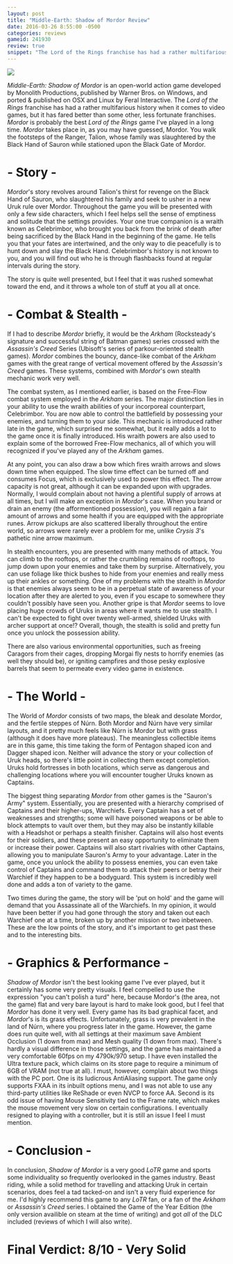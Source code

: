 ```yaml
---
layout: post
title: "Middle-Earth: Shadow of Mordor Review"
date: 2016-03-26 8:55:00 -0500
categories: reviews
gameid: 241930
review: true
snippet: "The Lord of the Rings franchise has had a rather multifarious history when it comes to video games, but it has fared better than some other, less fortunate franchises. Mordor is probably the best *Lord of the Rings* game I've played in a long time."
---
```


<img id="review-content-header" src="{{ site.github.url }}/reviews/images/boxart/middle-earth-shadow-of-mordor/cover1.jpg">

*Middle-Earth: Shadow of Mordor* is an open-world action game developed by Monolith Productions, published by Warner Bros. on Windows, and ported & published on OSX and Linux by Feral Interactive. The *Lord of the Rings* franchise has had a rather multifarious history when it comes to video games, but it has fared better than some other, less fortunate franchises. *Mordor* is probably the best *Lord of the Rings* game I've played in a long time. *Mordor* takes place in, as you may have guessed, Mordor. You walk the footsteps of the Ranger, Talion, whose family was slaughtered by the Black Hand of Sauron while stationed upon the Black Gate of Mordor.

# - Story -

*Mordor*'s story revolves around Talion's thirst for revenge on the Black Hand of Sauron, who slaughtered his family and seek to usher in a new Uruk rule over Mordor. Throughout the game you will be presented with only a few side characters, which I feel helps sell the sense of emptiness and solitude that the settings provides. Your one true companion is a wraith known as Celebrimbor, who brought you back from the brink of death after being sacrificed by the Black Hand in the beginning of the game. He tells you that your fates are intertwined, and the only way to die peacefully is to hunt down and slay the Black Hand. Celebrimbor's history is not known to you, and you will find out who he is through flashbacks found at regular intervals during the story.

The story is quite well presented, but I feel that it was rushed somewhat toward the end, and it throws a whole ton of stuff at you all at once.

# - Combat & Stealth -

  If I had to describe *Mordor* briefly, it would be the *Arkham* (Rocksteady's signature and successful string of Batman games) series crossed with the *Assassin's Creed* Series (Ubisoft's series of parkour-oriented stealth games). *Mordor* combines the bouncy, dance-like combat of the *Arkham* games with the great range of vertical movement offered by the *Assassin's Creed* games. These systems, combined with *Mordor*'s own stealth mechanic work very well.

  The combat system, as I mentioned earlier, is based on the Free-Flow combat system employed in the *Arkham* series. The major distinction lies in your ability to use the wraith abilities of your incorporeal counterpart, Celebrimbor. You are now able to control the battlefield by possessing your enemies, and turning them to your side. This mechanic is introduced rather late in the game, which surprised me somewhat, but it really adds a lot to the game once it is finally introduced. His wraith powers are also used to explain some of the borrowed Free-Flow mechanics, all of which you will recognized if you've played any of the *Arkham* games.

  At any point, you can also draw a bow which fires wraith arrows and slows down time when equipped. The slow time effect can be turned off and consumes Focus, which is exclusively used to power this effect. The arrow capacity is not great, although it can be expanded upon with upgrades. Normally, I would complain about not having a plentiful supply of arrows at all times, but I will make an exception in *Mordor*'s case. When you brand or drain an enemy (the afformentioned possession), you will regain a fair amount of arrows and some health if you are equipped with the appropriate runes. Arrow pickups are also scattered liberally throughout the entire world, so arrows were rarely ever a problem for me, unlike *Crysis 3*'s pathetic nine arrow maximum.

  In stealth encounters, you are presented with many methods of attack. You can climb to the rooftops, or rather the crumbling remains of rooftops, to jump down upon your enemies and take them by surprise. Alternatively, you can use foliage like thick bushes to hide from your enemies and really mess up their ankles or something. One of my problems with the stealth in *Mordor* is that enemies always seem to be in a perpetual state of awareness of your location after they are alerted to you, even if you escape to somewhere they couldn't possibly have seen you. Another gripe is that *Mordor* seems to love placing huge crowds of Uruks in areas where it wants me to use stealth. I can't be expected to fight over twenty well-armed, shielded Uruks with archer support at once!? Overall, though, the stealth is solid and pretty fun once you unlock the possession ability.

  There are also various environmental opportunities, such as freeing Caragors from their cages, dropping Morgai fly nests to horrify enemies (as well they should be), or igniting campfires and those pesky explosive barrels that seem to permeate every video game in existence.

# - The World -

  The World of *Mordor* consists of two maps, the bleak and desolate Mordor, and the fertile steppes of Núrn. Both Mordor and Núrn have very similar layouts, and it pretty much feels like Núrn is Mordor but with grass (although it does have more plateaus). The meaningless collectible items are in this game, this time taking the form of Pentagon shaped icon and Dagger shaped icon. Neither will advance the story or your collection of Uruk heads, so there's little point in collecting them except completion. Uruks hold fortresses in both locations, which serve as dangerous and challenging locations where you will encounter tougher Uruks known as Captains.

  The biggest thing separating *Mordor* from other games is the "Sauron's Army" system. Essentially, you are presented with a hierarchy comprised of Captains and their higher-ups, Warchiefs. Every Captain has a set of weaknesses and strengths; some will have poisoned weapons or be able to block attempts to vault over them, but they may also be instantly killable with a Headshot or perhaps a stealth finisher. Captains will also host events for their soldiers, and these present an easy opportunity to eliminate them or increase their power. Captains will also start rivalries with other Captains, allowing you to manipulate Sauron's Army to your advantage. Later in the game, once you unlock the ability to possess enemies, you can even take control of Captains and command them to attack their peers or betray their Warchief if they happen to be a bodyguard. This system is incredibly well done and adds a ton of variety to the game.

  Two times during the game, the story will be 'put on hold' and the game will demand that you Assassinate all of the Warchiefs. In my opinion, it would have been better if you had gone through the story and taken out each Warchief one at a time, broken up by another mission or two inbetween. These are the low points of the story, and it's important to get past these and to the interesting bits.

# - Graphics & Performance -

  *Shadow of Mordor* isn't the best looking game I've ever played, but it certainly has some very pretty visuals. I feel compelled to use the expression "you can't polish a turd" here, because Mordor's (the area, not the game) flat and very bare layout is hard to make look good, but I feel that *Mordor* has done it very well. Every game has its bad graphical facet, and *Mordor*'s is its grass effects. Unfortunately, grass is very prevalent in the land of Núrn, where you progress later in the game. However, the game does run quite well, with all settings at their maximum save Ambient Occlusion (1 down from max) and Mesh quality (1 down from max). There's hardly a visual difference in those settings, and the game has maintained a very comfortable 60fps on my 4790k/970 setup. I have even installed the Ultra texture pack, which claims on its store page to require a minimum of 6GB of VRAM (not true at all). I must, however, complain about two things with the PC port. One is its ludicrous AntiAliasing support. The game only supports FXAA in its inbuilt options menu, and I was not able to use any third-party utilities like ReShade or even NVCP to force AA. Second is its odd issue of having Mouse Sensitivity tied to the Frame rate, which makes the mouse movement very slow on certain configurations. I eventually resigned to playing with a controller, but it is still an issue I feel I must mention.

# - Conclusion -

  In conclusion, *Shadow of Mordor* is a very good *LoTR* game and sports some individuality so frequently overlooked in the games industry. Beast riding, while a solid method for travelling and attacking Uruk in certain scenarios, does feel a tad tacked-on and isn't a very fluid experience for me. I'd highly recommend this game to any *LoTR* fan, or a fan of the *Arkham* or *Assassin's Creed* series. I obtained the Game of the Year Edition (the only version availible on steam at the time of writing) and got *all* of the DLC included (reviews of which I will also write).

# Final Verdict: 8/10 - Very Solid
